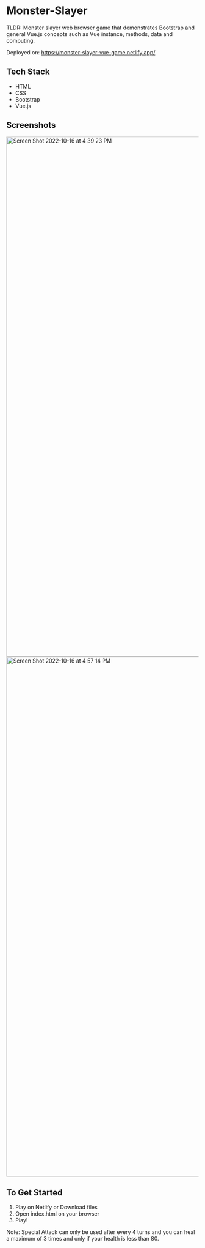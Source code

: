 # Monster-Slayer
TLDR: Monster slayer web browser game that demonstrates Bootstrap and general Vue.js concepts such as Vue instance, methods, data and computing.

Deployed on: https://monster-slayer-vue-game.netlify.app/

## Tech Stack 
* HTML
* CSS
* Bootstrap
* Vue.js 

## Screenshots
<img width="1360" alt="Screen Shot 2022-10-16 at 4 39 23 PM" src="https://user-images.githubusercontent.com/86020207/196027062-b3eb6fc1-20fa-4551-ac99-c374993647e5.png">
<img width="1360" alt="Screen Shot 2022-10-16 at 4 57 14 PM" src="https://user-images.githubusercontent.com/86020207/196027066-616ac0f7-36fb-4f40-80e6-e9cf96411fe5.png">

## To Get Started 
1. Play on Netlify or Download files
2. Open index.html on your browser
3. Play!

Note: Special Attack can only be used after every 4 turns and you can heal a maximum of 3 times and only if your health is less than 80.

